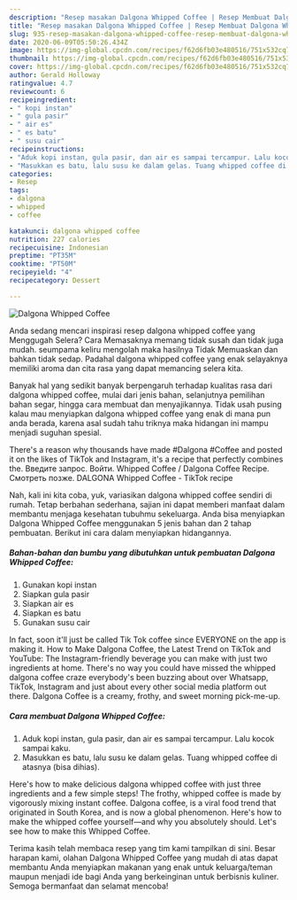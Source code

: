 ```yaml
---
description: "Resep masakan Dalgona Whipped Coffee | Resep Membuat Dalgona Whipped Coffee Yang Sedap"
title: "Resep masakan Dalgona Whipped Coffee | Resep Membuat Dalgona Whipped Coffee Yang Sedap"
slug: 935-resep-masakan-dalgona-whipped-coffee-resep-membuat-dalgona-whipped-coffee-yang-sedap
date: 2020-06-09T05:50:26.434Z
image: https://img-global.cpcdn.com/recipes/f62d6fb03e480516/751x532cq70/dalgona-whipped-coffee-foto-resep-utama.jpg
thumbnail: https://img-global.cpcdn.com/recipes/f62d6fb03e480516/751x532cq70/dalgona-whipped-coffee-foto-resep-utama.jpg
cover: https://img-global.cpcdn.com/recipes/f62d6fb03e480516/751x532cq70/dalgona-whipped-coffee-foto-resep-utama.jpg
author: Gerald Holloway
ratingvalue: 4.7
reviewcount: 6
recipeingredient:
- " kopi instan"
- " gula pasir"
- " air es"
- " es batu"
- " susu cair"
recipeinstructions:
- "Aduk kopi instan, gula pasir, dan air es sampai tercampur. Lalu kocok sampai kaku."
- "Masukkan es batu, lalu susu ke dalam gelas. Tuang whipped coffee di atasnya (bisa dihias)."
categories:
- Resep
tags:
- dalgona
- whipped
- coffee

katakunci: dalgona whipped coffee 
nutrition: 227 calories
recipecuisine: Indonesian
preptime: "PT35M"
cooktime: "PT50M"
recipeyield: "4"
recipecategory: Dessert

---
```



![Dalgona Whipped Coffee](https://img-global.cpcdn.com/recipes/f62d6fb03e480516/751x532cq70/dalgona-whipped-coffee-foto-resep-utama.jpg)

Anda sedang mencari inspirasi resep dalgona whipped coffee yang Menggugah Selera? Cara Memasaknya memang tidak susah dan tidak juga mudah. seumpama keliru mengolah maka hasilnya Tidak Memuaskan dan bahkan tidak sedap. Padahal dalgona whipped coffee yang enak selayaknya memiliki aroma dan cita rasa yang dapat memancing selera kita.

Banyak hal yang sedikit banyak berpengaruh terhadap kualitas rasa dari dalgona whipped coffee, mulai dari jenis bahan, selanjutnya pemilihan bahan segar, hingga cara membuat dan menyajikannya. Tidak usah pusing kalau mau menyiapkan dalgona whipped coffee yang enak di mana pun anda berada, karena asal sudah tahu triknya maka hidangan ini mampu menjadi suguhan spesial.

There&#39;s a reason why thousands have made #Dalgona #Coffee and posted it on the likes of TikTok and Instagram, it&#39;s a recipe that perfectly combines the. Введите запрос. Войти. Whipped Coffee / Dalgona Coffee Recipe. Смотреть позже. DALGONA Whipped Coffee - TikTok recipe


Nah, kali ini kita coba, yuk, variasikan dalgona whipped coffee sendiri di rumah. Tetap berbahan sederhana, sajian ini dapat memberi manfaat dalam membantu menjaga kesehatan tubuhmu sekeluarga. Anda bisa menyiapkan Dalgona Whipped Coffee menggunakan 5 jenis bahan dan 2 tahap pembuatan. Berikut ini cara dalam menyiapkan hidangannya.

<!--inarticleads1-->

##### Bahan-bahan dan bumbu yang dibutuhkan untuk pembuatan Dalgona Whipped Coffee:

1. Gunakan  kopi instan
1. Siapkan  gula pasir
1. Siapkan  air es
1. Siapkan  es batu
1. Gunakan  susu cair


In fact, soon it&#39;ll just be called Tik Tok coffee since EVERYONE on the app is making it. How to Make Dalgona Coffee, the Latest Trend on TikTok and YouTube: The Instagram-friendly beverage you can make with just two ingredients at home. There&#39;s no way you could have missed the whipped dalgona coffee craze everybody&#39;s been buzzing about over Whatsapp, TikTok, Instagram and just about every other social media platform out there. Dalgona Coffee is a creamy, frothy, and sweet morning pick-me-up. 

<!--inarticleads2-->

##### Cara membuat Dalgona Whipped Coffee:

1. Aduk kopi instan, gula pasir, dan air es sampai tercampur. Lalu kocok sampai kaku.
1. Masukkan es batu, lalu susu ke dalam gelas. Tuang whipped coffee di atasnya (bisa dihias).


Here&#39;s how to make delicious dalgona whipped coffee with just three ingredients and a few simple steps! The frothy, whipped coffee is made by vigorously mixing instant coffee. Dalgona coffee, is a viral food trend that originated in South Korea, and is now a global phenomenon. Here&#39;s how to make the whipped coffee yourself—and why you absolutely should. Let&#39;s see how to make this Whipped Coffee. 

Terima kasih telah membaca resep yang tim kami tampilkan di sini. Besar harapan kami, olahan Dalgona Whipped Coffee yang mudah di atas dapat membantu Anda menyiapkan makanan yang enak untuk keluarga/teman maupun menjadi ide bagi Anda yang berkeinginan untuk berbisnis kuliner. Semoga bermanfaat dan selamat mencoba!
